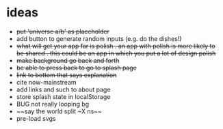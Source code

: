 # ideas

- ~~put 'universe a/b' as placeholder~~
- add button to generate random inputs (e.g. do the dishes!)
- ~~what will get your app far is polish . an app with polish is more likely to be shared . this could be an app in which you put a lot of design polish~~
- ~~make background go back and forth~~
- ~~be able to press back to go to splash page~~
- ~~link to bottom that says explanation~~
- cite now-mainstream
- add links and such to about page
- store splash state in localStorage
- BUG not really looping bg
- ~~say the world split ~X ns~~
- pre-load svgs

